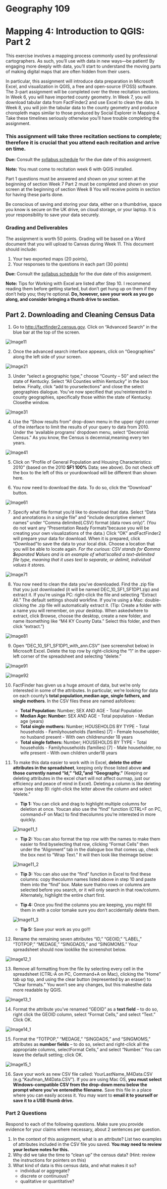 # Geography 109

# Mapping 4: Introduction to QGIS: Part 2

This exercise involves a mapping process commonly used by professional cartographers. As such, you’ll use with data in new ways—be patient! By engaging more deeply with data, you’ll start to understand the moving parts of making digital maps that are often hidden from their users.

In particular, this assignment will introduce data preparation in Microsoft Excel, and visualization in QGIS, a free and open-source (FOSS) software. The 3-part assignment will be completed over the three recitation sections. In Week 6, you will have imported county geometry. In Week 7, you will download tabular data from FactFinder2 and use Excel to clean the data. In Week 8, you will join the tabular data to the county geometry and produce choropleth maps similar to those produced by Social Explorer in Mapping 4. Take these timelines seriously otherwise you’ll have trouble completing the assignment. 

### This assignment will take three recitation sections to complete; therefore it is crucial that you attend each recitation and arrive on time.

**Due:** Consult the [syllabus schedule](../../syllabus.md#viii-schedule) for the due date of this assignment.

**Note:** You must come to recitation week 6 with QGIS installed.

Part 1 questions must be answered and shown on your screen at the beginning of section Week 7
Part 2 must be completed and shown on your screen at the beginning of section Week 8
You will receive points in section for having these parts done. 

Be conscious of saving and storing your data, either on a thumbdrive, space you know is secure on the UK drive, on cloud storage, or your laptop. It is your responsibility to save your data securely.

### Grading and Deliverables 

The assignment is worth 50 points. Grading will be based on a Word document that you will upload to Canvas during Week 11. This document should include:

1.  Your two exported maps (20 points),
2.  Your responses to the questions in each part (30 points)

**Due:** Consult the [syllabus schedule](../../syllabus.md#viii-schedule) for the due date of this assignment.

**Note:** Tips for Working with Excel are listed after Step 10. I recommend reading them before getting started, but don’t get hung up on them if they don’t help you; they’re optional. **Do, however, save your work as you go along, and consider bringing a thumb drive to section.**

## Part 2. Downloading and Cleaning Census Data

1. Go to http://factfinder2.census.gov. Click on “Advanced Search” in the blue bar at the top of the screen.

![Image11](images/Image11.jpeg)

2. Once the advanced search interface appears, click on “Geographies” along the left side of your screen.

![Image21](images/Image21.jpeg)

3. Under “select a geographic type,” choose “County – 50” and select the state of Kentucky. Select “All Counties within Kentucky” in the box below. Finally, click “add to yourselections” and close the select geographies dialogue. You’ve now specified that you’reinterested in county geographies, specifically those within the state of Kentucky. Closethe window.

![Image31](images/Image31.jpeg)

4. Use the “Show results from” drop-down menu in the upper right corner of the interface to limit the results of your query to data from 2010. Under the ‘available programs’ dropdown menu, select “Decennial Census.” As you know, the Census is decennial,meaning every ten years.

![Image41](images/Image41.jpeg)

5. Click on “Profile of General Population and Housing Characteristics: 2010” (based on the 2010 **SF1 100%** Data; see above). Do not check off the box to the left of this or yourdownload will be different than shown here.

6. You now need to download the data. To do so, click the “Download” button.

![Image61](images/Image61.jpeg)

7. Specify what file format you’d like to download that data. Select “Data and annotations in a single file” and “include descriptive element names” under “Comma delimited(.CSV) format (data rows only)”. (You do not want any “Presentation Ready Formats”because you will be creating your own visualizations of the data.) Click “OK” andFactFinder2 will prepare your data for download. When it is prepared, click “Download”to save the data to your local disk. Choose a location that you will be able to locate again. _For the curious: CSV stands for **C**omma **S**eparated **V**alues and is an example of what’scalled a text-delimited file type, meaning that it uses text to separate, or delimit, individual values it stores._

![Image71](images/Image71.jpeg)

8. You now need to clean the data you’ve downloaded. Find the .zip file that you just downloaded (it will be named DEC_10_SF1_SF1DP1.zip) and extract it. If you’re usinga PC: right-click the file and selecting “Extract All.” The default settings should workfine. If you’re using a Mac: double-clicking the .zip file will automatically extract it. (Tip: Create a folder with a name you will remember, on your desktop. When askedwhere to extract, click Browse, choose the desktop, create a new folder, and name itsomething like “M4 KY County Data.” Select this folder, and then click “extract.”)

![Image81](images/Image81.jpeg)

9. Open “DEC_10_SF1_SF1DP1_with_ann.CSV” (see screenshot below) in Microsoft Excel. Delete the top row by right-clicking the “1” in the upper-left corner of the spreadsheet and selecting “delete.”

![Image91](images/Image91.jpeg)

![Image92](images/Image92.jpeg)

10. FactFinder has given us a huge amount of data, but we’re only interested in some of the attributes. In particular, we’re looking for data on each county’s **total population,median age, single fathers, and single mothers**. In the CSV files these are named asfollows:

	- **Total Population:** Number; SEX AND AGE - Total Population
	- **Median Age: Number:** SEX AND AGE - Total population - Median age (years)
	- **Total single mothers:** Number; HOUSEHOLDS BY TYPE - Total households - Familyhouseholds (families) [7] - Female householder, no husband present - With own childrenunder 18 years
	- **Total single fathers:** Number; HOUSEHOLDS BY TYPE - Total households - Familyhouseholds (families) [7] - Male householder, no wife present - With own children under18 years

11. To make this data easier to work with in Excel, **delete the other attributes in the spreadsheet**, keeping only those listed above **and those currently named “Id,” “Id2,”and “Geography.”** (Keeping or deleting attributes in the excel chart will not affect ourmap, just our efficiency and peace of mind in Excel). Deleting a column is like deleting arow (see step 9): right-click the letter above the column and select “delete.”

	- **Tip 1:** You can click and drag to highlight multiple columns for deletion at once. Youcan also use the “find” function (CTRL+F on PC, command+F on Mac) to find thecolumns you’re interested in more quickly.

	![Image11_1](images/Image11_1.jpeg)

	- **Tip 2:** You can also format the top row with the names to make them easier to find byselecting that row, clicking “Format Cells” then under the “Alignment” tab in the dialogue box that comes up, check the box next to “Wrap Text.” It will then look like theimage below:

	![Image11_2](images/Image11_2.jpeg)

	- **Tip 3:** You can also use the “find” function in Excel to find these columns: copy thecolumn names listed above in step 10 and paste them into the “find” box. Make sure thatno rows or columns are selected before you search, or it will only search in that row/column. Alternately, highlight the entire chart first.

	- **Tip 4:** Once you find the columns you are keeping, you might fill them in with a color tomake sure you don’t accidentally delete them.

	![Image11_3](images/Image11_3.jpeg)

	- **Tip 5:** Save your work as you go!!!

12. Rename the remaining seven attributes “ID,” “GEOID,” “LABEL,” “TOTPOP,” “MEDAGE,” “SINGDADS,” and “SINGMOMS.” Your spreadsheet should now looklike the screenshot below.

![Image12_1](images/Image12_1.jpeg)

13. Remove all formatting from the file by selecting every cell in the spreadsheet (CTRL-A on PC, Command+A on Mac), clicking the “Home” tab up top, and using the clear button (represented by an eraser) to “Clear formats.” You won’t see any changes, but this makesthe data more readable by QGIS.

![Image13_1](images/Image13_1.jpeg)

14. Format the attribute you’ve renamed “GEOID” as a **text field** – to do so, right click the GEOID column, select “Format Cells,” and select “Text.” Click OK.

![Image14_1](images/Image14_1.jpeg)

15. Format the “TOTPOP,” “MEDAGE,” “SINGDADS,” and “SINGMOMS,” attributes as **number fields** – to do so, select and right-click all the appropriate columns, selectFormat Cells,” and select “Number.” You can leave the default setting; click OK.

![Image15_1](images/Image15_1.jpeg)

16. Save your work as new CSV file called: YourLastName_M4Data.CSV (e.g.“Kaufman_M4Data.CSV”). If you are using Mac OS, **you must select Windows-compatible CSV from the drop-down menu below the prompt where you’ve enteredthe filename.** Save this file in a place where you can easily access it. You may want to **email it to yourself or save it to a USB thumb drive.**

### Part 2 Questions

Respond to each of the following questions. Make sure you provide evidence for your claims where necessary, about 2 sentences per question.

1. In the context of this assignment, what is an attribute? List two examples of attributes included in the CSV file you saved. **You may need to review your lecture notes for this.**
2. Why did we take the time to “clean up” the census data? (Hint: review the instructions for pointers on this)
3. What kind of data is this census data, and what makes it so?
    * individual or aggregate?
    * discrete or continuous?
    * qualitative or quantitative?
